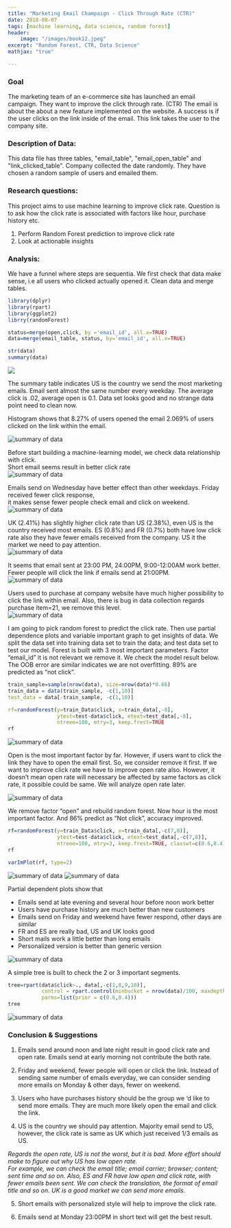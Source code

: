 ```yaml
---
title: "Marketing Email Champaign - Click Through Rate (CTR)"
date: 2018-08-07
tags: [machine learning, data science, random forest]
header:
    image: "/images/book12.jpeg"
excerpt: "Random Forest, CTR, Data Science" 
mathjax: "true"

---
```

 
### Goal  
The marketing team of an e-commerce site has launched an email campaign. They want to improve the click through rate. (CTR) 
The email is about the about a new feature implemented on the website. A success is if the user clicks on the link inside of the email. This link takes the user to the company site.

### Description of Data:
This data file has three tables,
"email_table", "email_open_table" and "link_clicked_table". Company collected the
date randomly. They have chosen a random sample of users and emailed them. 

### Research questions:   
This project aims to use machine learning to improve click rate. Question is to ask
how the click rate is associated with factors like hour, purchase history etc.   
   1. Perform Random Forest prediction to improve click rate    
   2. Look at actionable insights

### Analysis:

We have a funnel where steps are sequentia. We first check that data make sense, i.e all users who clicked actually opened it. 
Clean data and merge tables.

```r
library(dplyr)
library(rpart)
library(ggplot2)
librry(randomForest)

status=merge(open,click, by ='email_id', all.x=TRUE)
data=merge(email_table, status, by='email_id', all.x=TRUE)

str(data)
summary(data)
```
<img src="{{ site.url }}{{ site.baseurl }}/images/ctr1.png">   

The summary table indicates US is the country we send the most marketing emails.
Email sent almost the same number every weekday. The average click is .02,
average open is 0.1. Data set looks good and no strange data point need to clean
now.   

Histogram shows that 8.27% of users opened the email 2.069% of users clicked on the
link within the email.   

<img src="{{ site.url }}{{ site.baseurl }}/images/ctr2.png" alt="summary of data">   


Before start building a machine-learning model, we check data relationship with click.   
Short email seems result in better click rate    
<img src="{{ site.url }}{{ site.baseurl }}/images/ctr3.png" alt="summary of data">  

Emails send on Wednesday have better effect than other weekdays. Friday received fewer click response,   
it makes sense fewer people check email and click on weekend.      
<img src="{{ site.url }}{{ site.baseurl }}/images/ctr4.png" alt="summary of data">  


UK (2.41%) has slightly higher click rate than US (2.38%), even US is the country
received most emails. ES (0.8%) and FR (0.7%) both have low click rate also they
have fewer emails received from the company. US it the market we need to pay
attention.      
<img src="{{ site.url }}{{ site.baseurl }}/images/ctr5.png" alt="summary of data">  

It seems that email sent at 23:00 PM, 24:00PM, 9:00-12:00AM work better. Fewer
people will click the link if emails send at 21:00PM.   
<img src="{{ site.url }}{{ site.baseurl }}/images/ctr6.png" alt="summary of data">  

Users used to purchase at company website have much higher possibility to click
the link within email. Also, there is bug in data collection regards purchase item=21,
we remove this level.   
<img src="{{ site.url }}{{ site.baseurl }}/images/ctr7.png" alt="summary of data">  


I am going to pick random forest to predict the click rate. Then use partial
dependence plots and variable important graph to get insights of data. We split the
data set into training data set to train the data; and test data set to test our model.
Forest is built with 3 most important parameters. Factor “email_id” it is not relevant
we remove it. We check the model result below.
The OOB error are similar indicates we are not overfitting. 89% are predicted as
“not click”.     

```r
train_sample=sample(nrow(data), size=nrow(data)*0.66)
train_data = data(train_sample, -c(1,10)]
test_data = data[-train_sample, -c(1,10)]

rf=randomForest(y=train_Data$click, x=train_data[,-8],
                ytest=test-data$click, etext=test_data[,-8],
                ntreee=100, mtry=3, keep.frest=TRUE
rf                
```      
<img src="{{ site.url }}{{ site.baseurl }}/images/ctr8.png" alt="summary of data">  

Open is the most important factor by far. However, if users want to click the link
they have to open the email first. So, we consider remove it first.
If we want to improve click rate we have to improve open rate also. However, it
doesn’t mean open rate will necessary be affected by same factors as click rate, it
possible could be same. We will analyze open rate later.

<img src="{{ site.url }}{{ site.baseurl }}/images/ctr9.png" alt="summary of data">  

We remove factor “open” and rebuild random forest.
Now hour is the most important factor. And 86% predict as “Not click”, accuracy
improved.

```r
rf=randomForest(y=train_Data$click, x=train_data[,-c(7,8)],
                ytest=test-data$click, etext=test_data[,-c(7,8)],
                ntreee=100, mtry=3, keep.frest=TRUE, classwt=c(0.6,0.4))
rf

varImPlot(rf, type=2)
```
<img src="{{ site.url }}{{ site.baseurl }}/images/ctr10.png" alt="summary of data">  
<img src="{{ site.url }}{{ site.baseurl }}/images/ctr11.png" alt="summary of data">  

Partial dependent plots show that   
   * Emails send at late evening and several hour before noon work better   
   * Users have purchase history are much better than new customers   
   * Emails send on Friday and weekend have fewer respond, other days are similar   
   * FR and ES are really bad, US and UK looks good   
   * Short mails work a little better than long emails   
   * Personalized version is better than generic version  
   
<img src="{{ site.url }}{{ site.baseurl }}/images/ctr12.png" alt="summary of data">  

A simple tree is built to check the 2 or 3 important segments.
```r
tree=rpart(data$click~., data[,-c(1,8,9,10)],
           control = rpart.control(minbucket = nrow(data)/100, maxdepth=3),
           parms=list(prior = c(0.6,0.4)))
tree
```
<img src="{{ site.url }}{{ site.baseurl }}/images/ctr13.png" alt="summary of data">  


### Conclusion & Suggestions  
   1) Emails send around noon and late night result in good click rate and open rate. Emails send at early morning not contribute the both rate.   
   
   2) Friday and weekend, fewer people will open or click the link. Instead of sending same number of emails everyday, we can consider sending more emails on Monday & other days, fewer on weekend.   
   
   3) Users who have purchases history should be the group we ‘d like to send more emails. They are much more likely open the email and click the link.   
   
   4) US is the country we should pay attention. Majority email send to US, however, the click rate is same as UK which just received 1/3 emails as US.   
   
   *Regards the open rate, US is not the worst, but it is bad. More effort should make to figure out why US has low open rate.  
   For example, we can check the email title; email carrier; browser; content; sent time and so on. Also, ES and FR have low open and click rate, with fewer emails been sent. We can check the translation, the format of email title and so on. UK is a good market we can send more emails.*    
   
   5) Short emails with personalized style will help to improve the click rate.   
   
   6) Emails send at Monday 23:00PM in short text will get the best result. 

